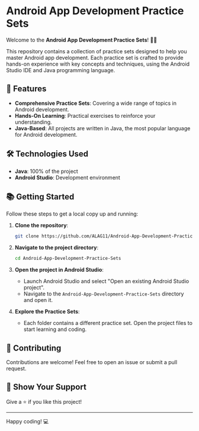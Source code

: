 # Android App Development Practice Sets

Welcome to the **Android App Development Practice Sets**! 📱💡

This repository contains a collection of practice sets designed to help you master Android app development. Each practice set is crafted to provide hands-on experience with key concepts and techniques, using the Android Studio IDE and Java programming language.

## 🚀 Features

- **Comprehensive Practice Sets**: Covering a wide range of topics in Android development.
- **Hands-On Learning**: Practical exercises to reinforce your understanding.
- **Java-Based**: All projects are written in Java, the most popular language for Android development.

## 🛠 Technologies Used

- **Java**: 100% of the project
- **Android Studio**: Development environment

## 📚 Getting Started

Follow these steps to get a local copy up and running:

1. **Clone the repository**:
    ```bash
    git clone https://github.com/ALAG11/Android-App-Development-Practice-Sets.git
    ```
2. **Navigate to the project directory**:
    ```bash
    cd Android-App-Development-Practice-Sets
    ```
3. **Open the project in Android Studio**:
    - Launch Android Studio and select "Open an existing Android Studio project".
    - Navigate to the `Android-App-Development-Practice-Sets` directory and open it.

4. **Explore the Practice Sets**:
    - Each folder contains a different practice set. Open the project files to start learning and coding.

## 🤝 Contributing

Contributions are welcome! Feel free to open an issue or submit a pull request.

## 🌟 Show Your Support

Give a ⭐️ if you like this project!

---

Happy coding! 💻
